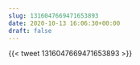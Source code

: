```yaml
---
slug: 1316047669471653893
date: 2020-10-13 16:06:30+00:00
draft: false
---
```


{{< tweet 1316047669471653893 >}}
